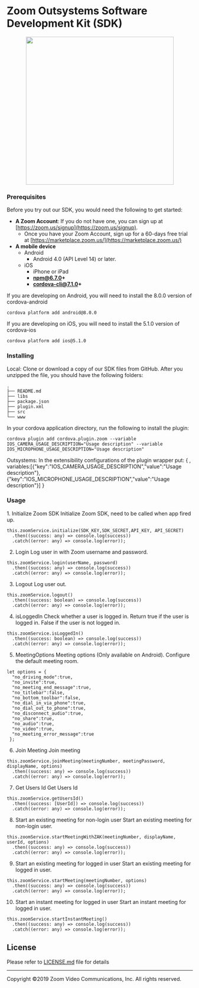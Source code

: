 # Zoom Outsystems Software Development Kit (SDK)

<div align="center">
<img src="https://s3.amazonaws.com/user-content.stoplight.io/8987/1541013063688" width="400px" max-height="400px" style="margin:auto;"/>
</div>

### Prerequisites

Before you try out our SDK, you would need the following to get started:

* **A Zoom Account**: If you do not have one, you can sign up at [https://zoom.us/signup](https://zoom.us/signup).
  * Once you have your Zoom Account, sign up for a 60-days free trial at [https://marketplace.zoom.us/](https://marketplace.zoom.us/)
* **A mobile device**
  * Android
    * Android 4.0 (API Level 14) or later.
  * iOS
    * iPhone or iPad
    * **npm@6.7.0+**
    * **cordova-cli@7.1.0+**
    

  
 If you are developing on Android, you will need to install the 8.0.0 version of cordova-android
 ```
 cordova platform add android@8.0.0
 ```
  If you are developing on iOS, you will need to install the 5.1.0 version of cordova-ios
 ```
 cordova platform add ios@5.1.0
 ```

### Installing
Local:
  Clone or download a copy of our SDK files from GitHub. After you unzipped the file, you should have the following folders:

  ```
  .
  ├── README.md
  ├── libs
  ├── package.json
  ├── plugin.xml
  ├── src
  └── www
  ```
  In your cordova application directory, run the following to install the plugin:
  ```
  cordova plugin add cordova.plugin.zoom --variable IOS_CAMERA_USAGE_DESCRIPTION="Usage description" --variable IOS_MICROPHONE_USAGE_DESCRIPTION="Usage description"
  ```
Outsystems:
  In the extensibility configurations of the plugin wrapper put:
  {
    ,
    variables:[{"key":"IOS_CAMERA_USAGE_DESCRIPTION","value":"Usage description"},{"key":"IOS_MICROPHONE_USAGE_DESCRIPTION","value":"Usage description"}]
  }

### Usage

1. Initialize Zoom SDK
Initialize Zoom SDK, need to be called when app fired up.
```
this.zoomService.initialize(SDK_KEY,SDK_SECRET,API_KEY, API_SECRET)
  .then((success: any) => console.log(success))
  .catch((error: any) => console.log(error));
```

2. Login
Log user in with Zoom username and password.
```
this.zoomService.login(userName, password)
  .then((success: any) => console.log(success))
  .catch((error: any) => console.log(error));
```
3. Logout
Log user out.
```
this.zoomService.logout()
  .then((success: boolean) => console.log(success))
  .catch((error: any) => console.log(error));
```

4. isLoggedIn
Check whether a user is logged in. Return true if the user is logged in. False if the user is not logged in.
```
this.zoomService.isLoggedIn()
  .then((success: boolean) => console.log(success))
  .catch((error: any) => console.log(error));
```

5. MeetingOptions
Meeting options (Only available on Android). Configure the default meeting room.
```
let options = {
  "no_driving_mode":true,
  "no_invite":true,
  "no_meeting_end_message":true,
  "no_titlebar":false,
  "no_bottom_toolbar":false,
  "no_dial_in_via_phone":true,
  "no_dial_out_to_phone":true,
  "no_disconnect_audio":true,
  "no_share":true,
  "no_audio":true,
  "no_video":true,
  "no_meeting_error_message":true
 };
 ```

6. Join Meeting
Join meeting 
```
this.zoomService.joinMeeting(meetingNumber, meetingPassword, displayName, options)
  .then((success: any) => console.log(success))
  .catch((error: any) => console.log(error));
```
7. Get Users Id
Get Users Id
```
this.zoomService.getUsersId()
  .then((success: [UserId]) => console.log(success))
  .catch((error: any) => console.log(error));
```

8. Start an existing meeting for non-login user
Start an existing meeting for non-login user.
```
this.zoomService.startMeetingWithZAK(meetingNumber, displayName, userId, options)
  .then((success: any) => console.log(success))
  .catch((error: any) => console.log(error));
```

9. Start an existing meeting for logged in user
Start an existing meeting for logged in user.
```
this.zoomService.startMeeting(meetingNumber, options)
  .then((success: any) => console.log(success))
  .catch((error: any) => console.log(error));
```

10. Start an instant meeting for logged in user
Start an instant meeting for logged in user.
```
this.zoomService.startInstantMeeting()
  .then((success: any) => console.log(success))
  .catch((error: any) => console.log(error));
```

## License

Please refer to [LICENSE.md](LICENSE.md) file for details

---
Copyright ©2019 Zoom Video Communications, Inc. All rights reserved.
